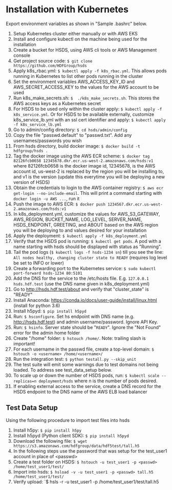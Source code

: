 Installation with Kubernetes
============================

Export environment variables as shown in "Sample .bashrc" below.

1. Setup Kubernetes cluster either manually or with AWS EKS
2. Install and configure kubectl on the machine being used for the installation
3. Create a bucket for HSDS, using AWS cli tools or AWS Management console
4. Get project source code: `$ git clone https://github.com/HDFGroup/hsds`
5. Apply k8s_rbac.yml: `$ kubectl apply -f k8s_rbac.yml`.  This allows pods running in Kubernetes to list other pods running in the cluster
6. Set the environment variables AWS_ACCESS_KEY_ID and AWS_SECRET_ACCESS_KEY to the values for the AWS account to be used
7. Run k8s_make_secrets.sh: `$  ./k8s_make_secrets.sh`. This stores the AWS access keys as a Kubernetes secret
8. For HSDS to be used only within the cluster apply: `$ kubectl apply -f k8s_service.yml`.  Or for HSDS to be available externally, customize k8s_service_lb.yml with an ssl cert identifier and apply: `$ kubectl apply -f k8s_service_lb.yml`
9. Go to admin/config directory: `$ cd hsds/admin/config`
10. Copy the file "passwd.default" to "passwd.txt".  Add any usernames/passwords you wish
11. From hsds directory, build docker image:  `$ docker build -t hdfgroup/hsds .`
12. Tag the docker image using the AWS ECR scheme: `$ docker tag 82126fcb0658 12345678.dkr.ecr.us-west-2.amazonaws.com/hsds:v1`  where 82126fcb0658 is the docker image id, 12345678, is the AWS account id, us-west-2 is replaced by the region you will be installing to, and v1 is the version (update this everytime you will be deploying a new version of HSDS)
13. Obtain the credentials to login to the AWS container registry: `$ aws ecr get-login --no-include-email`.  This will print a command starting with `docker login -u AWS ...`, run it
14. Push the image to AWS ECR: `$ docker push 1234567.dkr.ecr.us-west-2.amazonaws.com/hsds:v1`
15. In k8s_deployment.yml, customize the values for AWS_S3_GATEWAY, AWS_REGION, BUCKET_NAME, LOG_LEVEL, SERVER_NAME, HSDS_ENDPOINT, GREETING, and ABOUT based on the AWS region you will be deploying to and values desired for your installation
16. Apply the deployment: `$ kubectl apply -f k8s_deployment.yml`
17. Verify that the HSDS pod is running: `$ kubectl get pods`.  A pod with a name starting with hsds should be displayed with status as "Running".
18. Tail the pod logs (`$ kubectl logs -f hsds-1234 sn`) till you see the line: `All nodes healthy, changing cluster state to READY` (requires log level be set to INFO or lower)
19. Create a forwarding port to the Kubernetes service: `$ sudo kubectl port-forward hsds-1234 80:5101`
20. Add the DNS for the service to the /etc/hosts file.  E.g. `127.0.0.1  hsds.hdf.test` (use the DNS name given in k8s_deployment.yml)
21. Go to <http://hsds.hdf.test/about> and verify that "cluster_state" is "READY"
22. Install Anaconda: <https://conda.io/docs/user-guide/install/linux.html>  (install for python 3.6)
23. Install h5pyd: `$ pip install h5pyd`
24. Run: `$ hsconfigure`.  Set hs endpoint with DNS name (e.g. <http://hsds.hdf.test>) and admin username/password.  Ignore API Key.
25. Run: `$ hsinfo`.  Server state should be "`READY`".  Ignore the "Not Found" error for the admin home folder
26. Create "/home" folder: `$ hstouch /home/`.  Note: trailing slash is important!
27. For each username in the passwd file, create a top-level domain: `$ hstouch -o <username> /home/<username>/`
28. Run the integration test: `$ python testall.py --skip_unit`
29. The test suite will emit some warnings due to test domains not being loaded.  To address see test_data_setup below.
30. To scale up or down the number of HSDS pods, run: `$ kubectl scale --replicas=n deployment/hsds` where n is the number of pods desired.
31. If enabling external access to the service, create a DNS record for the HSDS endpoint to the DNS name of the AWS ELB load balancer


Test Data Setup
---------------

Using the following procedure to import test files into hsds

1. Install h5py: `$ pip install h5py`
2. Install h5pyd (Python client SDK): `$ pip install h5pyd`
3. Download the following file: `$ wget https://s3.amazonaws.com/hdfgroup/data/hdf5test/tall.h5`
4. In the following steps use the password that was setup for the test_user1 account in place of \<passwd\>
5. Create a test folder on HSDS: `$ hstouch -u test_user1 -p <passwd> /home/test_user1/test/` 
6. Import into hsds: `$ hsload -v -u test_user1 -p <passwd> tall.h5 /home/test_user1/test/`
7. Verify upload: `$ hsls -r -u test_user1 -p <passwd> /home/test_user1/test/tall.h5
